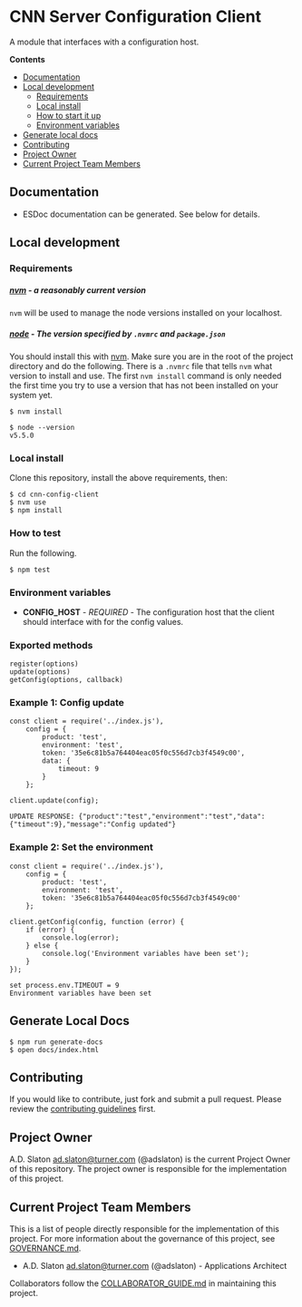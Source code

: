 # CNN Server Configuration Client

A module that interfaces with a configuration host.

**Contents**

- [Documentation](#documentation)
- [Local development](#local-development)
  - [Requirements](#requirements)
  - [Local install](#local-install)
  - [How to start it up](#how-to-start-it-up)
  - [Environment variables](#environment-variables)
- [Generate local docs](#generate-local-docs)
- [Contributing](#contributing)
- [Project Owner](#project-owner)
- [Current Project Team Members](#current-project-team-members)



## Documentation

- ESDoc documentation can be generated.  See below for details.


## Local development


### Requirements


##### [nvm][nvm] - a reasonably current version

`nvm` will be used to manage the node versions installed on your
localhost.


##### [node](https://nodejs.org) - The version specified by `.nvmrc` and `package.json`

You should install this with [nvm][nvm]. Make sure you are in the root of the
project directory and do the following.  There is a `.nvmrc` file that tells
`nvm` what version to install and use.  The first `nvm install` command is only
needed the first time you try to use a version that has not been installed on
your system yet.

```shell
$ nvm install

$ node --version
v5.5.0
```


### Local install

Clone this repository, install the above requirements, then:

```shell
$ cd cnn-config-client
$ nvm use
$ npm install
```


### How to test

Run the following.

```shell
$ npm test
```

### Environment variables

- **CONFIG_HOST** - _REQUIRED_ - The configuration host that the client should
  interface with for the config values.

### Exported methods
```
register(options)
update(options)
getConfig(options, callback)
```

### Example 1: Config update

```
const client = require('../index.js'),
    config = {
        product: 'test',
        environment: 'test',
        token: '35e6c81b5a764404eac05f0c556d7cb3f4549c00',
        data: {
            timeout: 9
        }
    };

client.update(config);
```

```
UPDATE RESPONSE: {"product":"test","environment":"test","data":{"timeout":9},"message":"Config updated"}
```

### Example 2: Set the environment

```
const client = require('../index.js'),
    config = {
        product: 'test',
        environment: 'test',
        token: '35e6c81b5a764404eac05f0c556d7cb3f4549c00'
    };

client.getConfig(config, function (error) {
    if (error) {
        console.log(error);
    } else {
        console.log('Environment variables have been set');   
    }
});
```

```
set process.env.TIMEOUT = 9
Environment variables have been set
```


## Generate Local Docs

```shell
$ npm run generate-docs
$ open docs/index.html
```


## Contributing

If you would like to contribute, just fork and submit a pull request.  Please
review the [contributing guidelines](./CONTRIBUTING.md) first.


## Project Owner

A.D. Slaton <ad.slaton@turner.com> (@adslaton) is the current Project Owner
of this repository.  The project owner is responsible for the implementation of
this project.


## Current Project Team Members

This is a list of people directly responsible for the implementation of this
project.  For more information about the governance of this project, see
[GOVERNANCE.md](./GOVERNANCE.md).

- A.D. Slaton <ad.slaton@turner.com> (@adslaton) - Applications Architect

Collaborators follow the [COLLABORATOR_GUIDE.md](./COLLABORATOR_GUIDE.md) in
maintaining this project.




[nvm]: https://github.com/creationix/nvm
